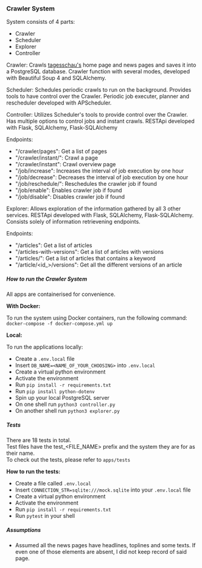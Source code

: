 ### Crawler System

System consists of 4 parts:

-   Crawler
-   Scheduler
-   Explorer
-   Controller

Crawler:
Crawls [tagesschau's](https://www.tagesschau.de/) home page and news pages and saves it into a PostgreSQL database.
Crawler function with several modes, developed with Beautiful Soup 4 and SQLAlchemy.

Scheduler:
Schedules periodic crawls to run on the background. Provides tools to have control over the Crawler.
Periodic job executer, planner and rescheduler developed with APScheduler.

Controller:
Utilizes Scheduler's tools to provide control over the Crawler.
Has multiple options to control jobs and instant crawls.
RESTApi developed with Flask, SQLAlchemy, Flask-SQLAlchemy

Endpoints:

-   "/crawler/pages": Get a list of pages
-   "/crawler/instant/<page>": Crawl a page
-   "/crawler/instant": Crawl overview page
-   "/job/increase": Increases the interval of job execution by one hour
-   "/job/decrease": Decreases the interval of job execution by one hour
-   "/job/reschedule/<hour>": Reschedules the crawler job if found
-   "/job/enable": Enables crawler job if found
-   "/job/disable": Disables crawler job if found

Explorer:
Allows exploration of the information gathered by all 3 other services.
RESTApi developed with Flask, SQLAlchemy, Flask-SQLAlchemy.
Consists solely of information retrievening endpoints.

Endpoints:

-   "/articles": Get a list of articles
-   "/articles-with-versions": Get a list of articles with versions
-   "/articles/<keyword>": Get a list of articles that contains a keyword
-   "/article/<id\_>/versions": Get all the different versions of an article

##### How to run the Crawler System

All apps are containerised for convenience.

**With Docker:**

To run the system using Docker containers, run the following command:
`docker-compose -f docker-compose.yml up`

**Local:**

To run the applications locally:

-   Create a `.env.local` file
-   Insert `DB_NAME=<NAME_OF_YOUR_CHOOSING>` into `.env.local`
-   Create a virtual python environment
-   Activate the environment
-   Run `pip install -r requirements.txt`
-   Run `pip install python-dotenv`
-   Spin up your local PostgreSQL server
-   On one shell run `python3 controller.py`
-   On another shell run `python3 explorer.py`

##### Tests

There are 18 tests in total.  
Test files have the test\_<FILE_NAME> prefix and the system they are for as their name.  
To check out the tests, please refer to `apps/tests`

**How to run the tests:**

-   Create a file called `.env.local`
-   Insert `CONNECTION_STR=sqlite:///mock.sqlite` into your `.env.local` file
-   Create a virtual python environment
-   Activate the environment
-   Run `pip install -r requirements.txt`
-   Run `pytest` in your shell

##### Assumptions

-   Assumed all the news pages have headlines, toplines and some texts. If even one of those elements are absent, I did not keep record of said page.
